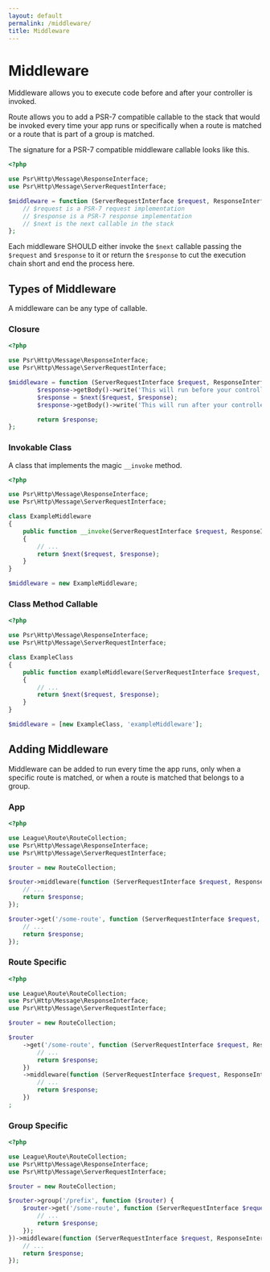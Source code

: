 ```yaml
---
layout: default
permalink: /middleware/
title: Middleware
---
```


# Middleware

Middleware allows you to execute code before and after your controller is invoked.

Route allows you to add a PSR-7 compatible callable to the stack that would be invoked every time your app runs or specifically when a route is matched or a route that is part of a group is matched.

The signature for a PSR-7 compatible middleware callable looks like this.

~~~php
<?php

use Psr\Http\Message\ResponseInterface;
use Psr\Http\Message\ServerRequestInterface;

$middleware = function (ServerRequestInterface $request, ResponseInterface $response, callable $next) {
    // $request is a PSR-7 request implementation
    // $response is a PSR-7 response implementation
    // $next is the next callable in the stack
};
~~~

Each middleware SHOULD either invoke the `$next` callable passing the `$request` and `$response` to it or return the `$response` to cut the execution chain short and end the process here.

## Types of Middleware

A middleware can be any type of callable.

### Closure

~~~php
<?php

use Psr\Http\Message\ResponseInterface;
use Psr\Http\Message\ServerRequestInterface;

$middleware = function (ServerRequestInterface $request, ResponseInterface $response, callable $next) {
        $response->getBody()->write('This will run before your controller.');
        $response = $next($request, $response);
        $response->getBody()->write('This will run after your controller.');

        return $response;
};
~~~

### Invokable Class

A class that implements the magic `__invoke` method.

~~~php
<?php

use Psr\Http\Message\ResponseInterface;
use Psr\Http\Message\ServerRequestInterface;

class ExampleMiddleware
{
    public function __invoke(ServerRequestInterface $request, ResponseInterface $response, callable $next)
    {
        // ...
        return $next($request, $response);
    }
}

$middleware = new ExampleMiddleware;
~~~

### Class Method Callable

~~~php
<?php

use Psr\Http\Message\ResponseInterface;
use Psr\Http\Message\ServerRequestInterface;

class ExampleClass
{
    public function exampleMiddleware(ServerRequestInterface $request, ResponseInterface $response, callable $next)
    {
        // ...
        return $next($request, $response);
    }
}

$middleware = [new ExampleClass, 'exampleMiddleware'];
~~~

## Adding Middleware

Middleware can be added to run every time the app runs, only when a specific route is matched, or when a route is matched that belongs to a group.

### App

~~~php
<?php

use League\Route\RouteCollection;
use Psr\Http\Message\ResponseInterface;
use Psr\Http\Message\ServerRequestInterface;

$router = new RouteCollection;

$router->middleware(function (ServerRequestInterface $request, ResponseInterface $response, callable $next) {
    // ...
    return $response;
});

$router->get('/some-route', function (ServerRequestInterface $request, ResponseInterface $response) {
    // ...
    return $response;
});
~~~

### Route Specific

~~~php
<?php

use League\Route\RouteCollection;
use Psr\Http\Message\ResponseInterface;
use Psr\Http\Message\ServerRequestInterface;

$router = new RouteCollection;

$router
    ->get('/some-route', function (ServerRequestInterface $request, ResponseInterface $response) {
        // ...
        return $response;
    })
    ->middleware(function (ServerRequestInterface $request, ResponseInterface $response, callable $next) {
        // ...
        return $response;
    })
;
~~~

### Group Specific

~~~php
<?php

use League\Route\RouteCollection;
use Psr\Http\Message\ResponseInterface;
use Psr\Http\Message\ServerRequestInterface;

$router = new RouteCollection;

$router->group('/prefix', function ($router) {
    $router->get('/some-route', function (ServerRequestInterface $request, ResponseInterface $response) {
        // ...
        return $response;
    });
})->middleware(function (ServerRequestInterface $request, ResponseInterface $response, callable $next) {
    // ...
    return $response;
});
~~~

